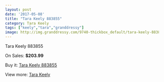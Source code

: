 ```yaml
---
layout: post
date: '2017-05-08'
title: "Tara Keely 883855"
category: Tara Keely
tags: ["keely","tara","granddressy"]
image: http://img.granddressy.com/9740-thickbox_default/tara-keely-883855.jpg
---
```

Tara Keely 883855

On Sales: **$203.99**
<a href="https://www.granddressy.com/en/tara-keely/8906-tara-keely-883855.html"><amp-img layout="responsive" width="600" height="600" src="//img.granddressy.com/9740-thickbox_default/tara-keely-883855.jpg" alt="Tara Keely 883855 0" /></a>

Buy it: [Tara Keely 883855](https://www.granddressy.com/en/tara-keely/8906-tara-keely-883855.html "Tara Keely 883855")

View more: [Tara Keely](https://www.granddressy.com/en/155-tara-keely "Tara Keely")